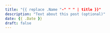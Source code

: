 ```yaml
---
title: "{{ replace .Name "-" " " | title }}"
description: "Text about this post (optional)"
date: {{ .Date }}
draft: false
---
```

